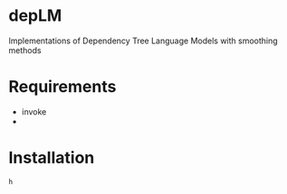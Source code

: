 # depLM

Implementations of Dependency Tree Language Models with smoothing methods

# Requirements

- invoke
-

# Installation

```
h
```

